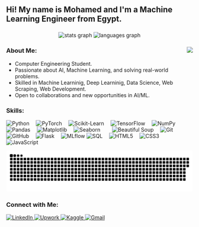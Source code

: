 <h2 align="left">Hi! My name is Mohamed and I'm a Machine Learning Engineer from Egypt.</h2>

###

<div align="center">
  <img src="https://github-readme-stats.vercel.app/api?username=M7mdAhmd&hide_title=false&hide_rank=false&show_icons=true&include_all_commits=true&count_private=true&disable_animations=false&theme=blueberry&locale=en&hide_border=false" height="150" alt="stats graph"  />
  <img src="https://github-readme-stats.vercel.app/api/top-langs?username=M7mdAhmd&locale=en&hide_title=false&layout=compact&card_width=320&langs_count=5&theme=blueberry&hide_border=false" height="150" alt="languages graph"  />
</div>

###

<!-- <img align="right" height="150" src="https://media.giphy.com/media/jUwpNzg9IcyrK/giphy.gif"  /> -->

<!-- <img align="right" height="150" src="https://media0.giphy.com/media/v1.Y2lkPTc5MGI3NjExNGQxbmRveDJzdnZuY3p1ZW11dTB2d3ZnYTZvbG5qdzkyZWxzcnZ2diZlcD12MV9pbnRlcm5hbF9naWZfYnlfaWQmY3Q9Zw/BY8ORoRpnJDXeBNwxg/giphy.gif"  /> -->

<!-- <img align="right" height="150" src="https://media.giphy.com/media/srlst2uFGT5rQZRZvx/giphy.gif?cid=790b7611ptpw8l1e91158jdv1txg5a8h4ltrynwmfutlme9w&ep=v1_gifs_search&rid=giphy.gif&ct=g"  /> -->

<!-- <img align="right" height="150" src="https://media.giphy.com/media/aYhxFdZu9ZQJzNkPqJ/giphy.gif?cid=ecf05e47t0rnaq8s8fnz27oukhupxalt6uupm9thy4dfgdtj&ep=v1_gifs_search&rid=giphy.gif&ct=g"  />  -->

<img align="right" height="150" src="https://media.giphy.com/media/n4oKYFlAcv2AU/giphy.gif?cid=790b7611zfnbzyxa5rzw5f43abqh2ysjuvzn2ufhos14j6gj&ep=v1_gifs_search&rid=giphy.gif&ct=g"  />

<!-- <img align="right" height="150" src="https://media3.giphy.com/media/v1.Y2lkPTc5MGI3NjExY21ta2YwdjlraGFtaWo0eG80Y3o1MGJzcHc2ZWgwcnZsdG5nNHQ0ciZlcD12MV9pbnRlcm5hbF9naWZfYnlfaWQmY3Q9Zw/KSKvdT1YGCpUIonvSq/giphy.gif"  /> -->

<!-- <img align="right" height="150" src="https://media.giphy.com/media/l0amJzVHIAfl7jMDos/giphy.gif?cid=790b7611zfnbzyxa5rzw5f43abqh2ysjuvzn2ufhos14j6gj&ep=v1_gifs_search&rid=giphy.gif&ct=g"  /> -->

<!-- <img align="right" height="150" src="https://media.giphy.com/media/wQzqIYHE15zMI/giphy.gif?cid=ecf05e47skxkesm8d8sy900ewjs2dze17tbx6bd2qwa0bv70&ep=v1_gifs_search&rid=giphy.gif&ct=g"  /> -->

<!-- <img align="right" height="150" src="https://media.giphy.com/media/da75JuW2HHuBNqOHHE/giphy.gif?cid=790b7611zfnbzyxa5rzw5f43abqh2ysjuvzn2ufhos14j6gj&ep=v1_gifs_search&rid=giphy.gif&ct=g"  /> -->

###

### About Me:
- Computer Engineering Student.
- Passionate about AI, Machine Learning, and solving real-world problems.  
- Skilled in Machine Learninig, Deep Learninig, Data Science, Web Scraping, Web Development.   
- Open to collaborations and new opportunities in AI/ML.  

###

### Skills:
<div align="left">
  <img src="https://cdn.jsdelivr.net/gh/devicons/devicon/icons/python/python-original.svg" height="40" alt="Python" />
  <img width="10" />
  <img src="https://cdn.jsdelivr.net/gh/devicons/devicon/icons/pytorch/pytorch-original.svg" height="40" alt="PyTorch" />
  <img width="10" />
  <img src="https://upload.wikimedia.org/wikipedia/commons/0/05/Scikit_learn_logo_small.svg" height="30" alt="Scikit-Learn" />
  <img width="10" />
  <img src="https://cdn.jsdelivr.net/gh/devicons/devicon/icons/tensorflow/tensorflow-original.svg" height="40" alt="TensorFlow" />
  <img width="10" />
  <img src="https://cdn.jsdelivr.net/gh/devicons/devicon/icons/numpy/numpy-original.svg" height="40" alt="NumPy" />
  <img width="10" />
  <img src="https://cdn.jsdelivr.net/gh/devicons/devicon/icons/pandas/pandas-original.svg" height="40" alt="Pandas" />
  <img width="10" />
  <img src="https://cdn.jsdelivr.net/gh/devicons/devicon/icons/matplotlib/matplotlib-original.svg" height="40" alt="Matplotlib" />
  <img width="10" />
  <img src="https://seaborn.pydata.org/_static/logo-wide-lightbg.svg" height="30" alt="Seaborn" />
  <img width="10" />
  <img width="10" />
  <img src="https://i.imgur.com/HduWUVq.png" height="40" alt="Beautiful Soup">
  <img width="10" />
  <img src="https://cdn.jsdelivr.net/gh/devicons/devicon/icons/git/git-original.svg" height="40" alt="Git" />
  <img width="10" />
  <img src="https://cdn.jsdelivr.net/gh/devicons/devicon/icons/github/github-original.svg" height="40" alt="GitHub" />
  <img width="10" />
  <img src="https://cdn.jsdelivr.net/gh/devicons/devicon/icons/flask/flask-original.svg" height="40" alt="Flask" />
  <img width="10" />
  <img src="https://github.com/mlflow/mlflow/raw/master/assets/logo.svg" height="40" alt="MLflow" />
  <img src="https://upload.wikimedia.org/wikipedia/commons/8/87/Sql_data_base_with_logo.png" height="30" alt="SQL" />
  <img width="10" />
  <img src="https://cdn.jsdelivr.net/gh/devicons/devicon/icons/html5/html5-original.svg" height="40" alt="HTML5" />
  <img width="10" />
  <img src="https://cdn.jsdelivr.net/gh/devicons/devicon/icons/css3/css3-original.svg" height="40" alt="CSS3" />
  <img width="10" />
  <img src="https://cdn.jsdelivr.net/gh/devicons/devicon/icons/javascript/javascript-original.svg" height="40" alt="JavaScript" />
</div>

![snake gif](https://github.com/M7mdAhmd/M7mdAhmd/blob/output/github-snake-dark.svg)

###

### Connect with Me:
<div align="left">
  <a href="https://linkedin.com/in/mohamed-elshoraky">
    <img src="https://img.shields.io/static/v1?message=LinkedIn&logo=linkedin&label=&color=0A66C2&logoColor=white&labelColor=&style=for-the-badge" height="35" alt="LinkedIn" />
  </a>
  <a href="https://www.upwork.com/freelancers/~01ddf3b120ae1a05bc">
    <img src="https://img.shields.io/static/v1?message=Upwork&logo=upwork&label=&color=6FDA44&logoColor=white&labelColor=&style=for-the-badge"     height="35" alt="Upwork" />
</a>
  <a href="https://www.kaggle.com/mhmdelshoraky">
    <img src="https://img.shields.io/static/v1?message=Kaggle&logo=kaggle&label=&color=20BEFF&logoColor=white&labelColor=&style=for-the-badge" height="35" alt="Kaggle" />
  </a>
  <a href="mailto:officialshoraky@gmail.com">
    <img src="https://img.shields.io/static/v1?message=Gmail&logo=gmail&label=&color=0078D4&logoColor=white&labelColor=&style=for-the-badge" height="35" alt="Gmail" />
  </a>
</div>

###

<br clear="both">

###